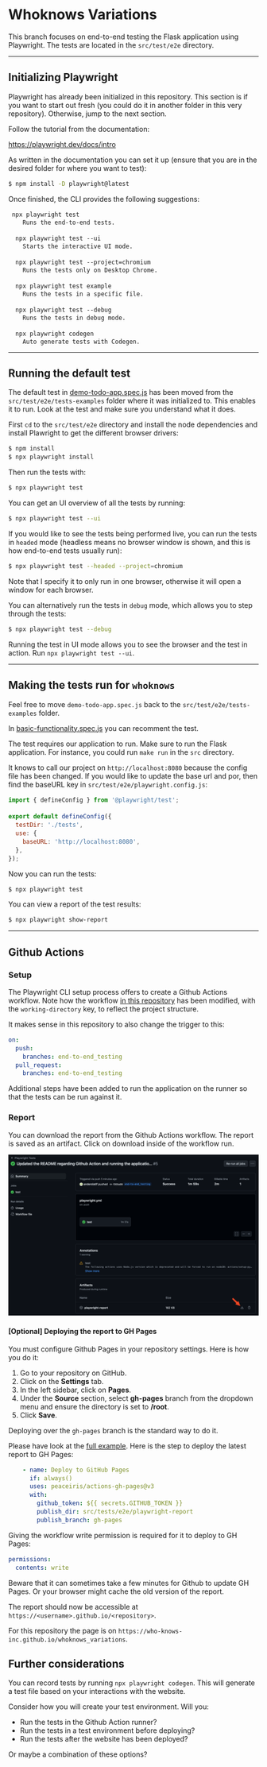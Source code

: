 # Whoknows Variations

This branch focuses on end-to-end testing the Flask application using Playwright. The tests are located in the `src/test/e2e` directory.

---

## Initializing Playwright

Playwright has already been initialized in this repository. This section is if you want to start out fresh (you could do it in another folder in this very repository). Otherwise, jump to the next section.


Follow the tutorial from the documentation:

https://playwright.dev/docs/intro

As written in the documentation you can set it up (ensure that you are in the desired folder for where you want to test):

```bash
$ npm install -D playwright@latest
```

Once finished, the CLI provides the following suggestions:

```text
 npx playwright test
    Runs the end-to-end tests.

  npx playwright test --ui
    Starts the interactive UI mode.

  npx playwright test --project=chromium
    Runs the tests only on Desktop Chrome.

  npx playwright test example
    Runs the tests in a specific file.

  npx playwright test --debug
    Runs the tests in debug mode.

  npx playwright codegen
    Auto generate tests with Codegen.
```

---

## Running the default test

The default test in [demo-todo-app.spec.js](/src/tests/e2e/tests/demo-todo-app.spec.js) has been moved from the `src/test/e2e/tests-examples` folder where it was initialized to. This enables it to run. Look at the test and make sure you understand what it does. 

First `cd` to the `src/test/e2e` directory and install the node dependencies and install Plawright to get the different browser drivers: 

```bash
$ npm install
$ npx playwright install
```

Then run the tests with:

```bash
$ npx playwright test
```

You can get an UI overview of all the tests by running:

```bash
$ npx playwright test --ui
```

If you would like to see the tests being performed live, you can run the tests in `headed` mode (headless means no browser window is shown, and this is how end-to-end tests usually run):

```bash
$ npx playwright test --headed --project=chromium
```
Note that I specify it to only run in one browser, otherwise it will open a window for each browser.


You can alternatively run the tests in `debug` mode, which allows you to step through the tests:

```bash
$ npx playwright test --debug
```

Running the test in UI mode allows you to see the browser and the test in action. Run `npx playwright test --ui`.

---

## Making the tests run for `whoknows`

Feel free to move `demo-todo-app.spec.js` back to the `src/test/e2e/tests-examples` folder.

In [basic-functionality.spec.js](/src/tests/e2e/tests/basic-functionality.spec.js) you can recomment the test. 

The test requires our application to run. Make sure to run the Flask application. For instance, you could run `make run` in the `src` directory. 

It knows to call our project on `http://localhost:8080` because the config file has been changed. If you would like to update the base url and por, then find the baseURL key in `src/test/e2e/playwright.config.js`:

```js
import { defineConfig } from '@playwright/test';

export default defineConfig({
  testDir: './tests',
  use: {
    baseURL: 'http://localhost:8080',
  },
});
```

Now you can run the tests:

```bash
$ npx playwright test
```

You can view a report of the test results:

```bash
$ npx playwright show-report
```

---

## Github Actions

### Setup

The Playwright CLI setup process offers to create a Github Actions workflow. Note how the workflow [in this repository](.github/workflows/playwright.yml) has been modified, with the `working-directory` key, to reflect the project structure.

It makes sense in this repository to also change the trigger to this:

```yaml
on:
  push:
    branches: end-to-end_testing
  pull_request:
    branches: end-to-end_testing
```

Additional steps have been added to run the application on the runner so that the tests can be run against it.

### Report

You can download the report from the Github Actions workflow. The report is saved as an artifact. Click on download inside of the workflow run.

<img src="./tutorials/github_action_artifacts.png" alt="github actions playwright workflow artifact download report">

#### [Optional] Deploying the report to GH Pages

You must configure Github Pages in your repository settings. Here is how you do it:

1. Go to your repository on GitHub.
2. Click on the **Settings** tab.
3. In the left sidebar, click on **Pages**.
4. Under the **Source** section, select **gh-pages** branch from the dropdown menu and ensure the directory is set to **/root**.
5. Click **Save**.

Deploying over the `gh-pages` branch is the standard way to do it. 

Please have look at the [full example](./.github/workflows/playwright.yml). Here is the step to deploy the latest report to GH Pages:

```yaml
    - name: Deploy to GitHub Pages
      if: always()
      uses: peaceiris/actions-gh-pages@v3
      with:
        github_token: ${{ secrets.GITHUB_TOKEN }}
        publish_dir: src/tests/e2e/playwright-report
        publish_branch: gh-pages
```


Giving the workflow write permission is required for it to deploy to GH Pages:

```yaml
permissions:
  contents: write 
```

Beware that it can sometimes take a few minutes for Github to update GH Pages. Or your browser might cache the old version of the report.

The report should now be accessible at `https://<username>.github.io/<repository>`. 

For this repository the page is on `https://who-knows-inc.github.io/whoknows_variations`.

## Further considerations

You can record tests by running `npx playwright codegen`. This will generate a test file based on your interactions with the website.

Consider how you will create your test environment. Will you:

- Run the tests in the Github Action runner?
- Run the tests in a test environment before deploying?
- Run the tests after the website has been deployed?

Or maybe a combination of these options?
